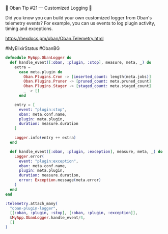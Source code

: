 💎 Oban Tip #21 — Customized Logging 💎

Did you know you can build your own customized logger from Oban's telemetry events? For example, you can us events to log plugin activity, timing and exceptions.

https://hexdocs.pm/oban/Oban.Telemetry.html

#MyElixirStatus #ObanBG

```elixir
defmodule MyApp.ObanLogger do
  def handle_event([:oban, :plugin, :stop], measure, meta, _) do
    extra =
      case meta.plugin do
        Oban.Plugins.Cron -> [inserted_count: length(meta.jobs)]
        Oban.Plugins.Pruner -> [pruned_count: meta.pruned_count]
        Oban.Plugins.Stager -> [staged_count: meta.staged_count]
        _ -> []
      end

    entry = [
      event: "plugin:stop",
      oban: meta.conf.name,
      plugin: meta.plugin,
      duration: measure.duration
    ]

    Logger.info(entry ++ extra)
  end

  def handle_event([:oban, :plugin, :exception], measure, meta, _) do
    Logger.error(
      event: "plugin:exception",
      oban: meta.conf.name,
      plugin: meta.plugin,
      duration: measure.duration,
      error: Exception.message(meta.error)
    )
  end
end

:telemetry.attach_many(
  "oban-plugin-logger",
  [[:oban, :plugin, :stop], [:oban, :plugin, :exception]],
  &MyApp.ObanLogger.handle_event/4,
  []
)
```
